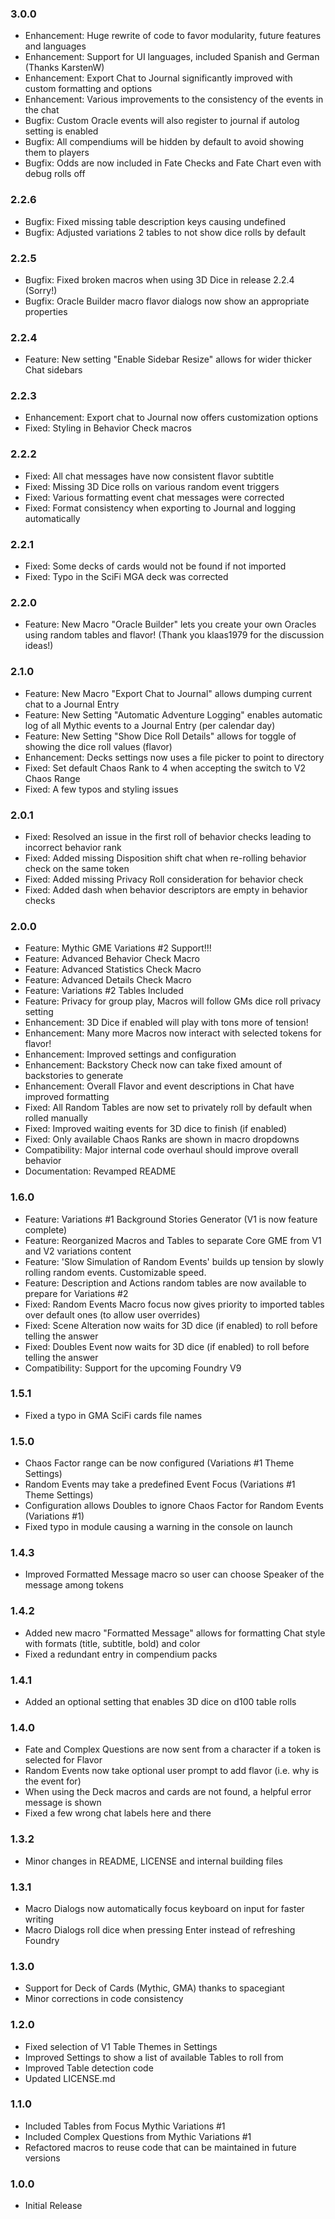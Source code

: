 ### 3.0.0
* Enhancement: Huge rewrite of code to favor modularity, future features and languages
* Enhancement: Support for UI languages, included Spanish and German (Thanks KarstenW)
* Enhancement: Export Chat to Journal significantly improved with custom formatting and options
* Enhancement: Various improvements to the consistency of the events in the chat
* Bugfix: Custom Oracle events will also register to journal if autolog setting is enabled
* Bugfix: All compendiums will be hidden by default to avoid showing them to players
* Bugfix: Odds are now included in Fate Checks and Fate Chart even with debug rolls off

### 2.2.6
* Bugfix: Fixed missing table description keys causing undefined
* Bugfix: Adjusted variations 2 tables to not show dice rolls by default

### 2.2.5
* Bugfix: Fixed broken macros when using 3D Dice in release 2.2.4 (Sorry!)
* Bugfix: Oracle Builder macro flavor dialogs now show an appropriate properties

### 2.2.4
* Feature: New setting "Enable Sidebar Resize" allows for wider thicker Chat sidebars

### 2.2.3
* Enhancement: Export chat to Journal now offers customization options
* Fixed: Styling in Behavior Check macros

### 2.2.2
* Fixed: All chat messages have now consistent flavor subtitle
* Fixed: Missing 3D Dice rolls on various random event triggers
* Fixed: Various formatting event chat messages were corrected
* Fixed: Format consistency when exporting to Journal and logging automatically

### 2.2.1
* Fixed: Some decks of cards would not be found if not imported
* Fixed: Typo in the SciFi MGA deck was corrected

### 2.2.0
* Feature: New Macro "Oracle Builder" lets you create your own Oracles using random tables and flavor! (Thank you klaas1979 for the discussion ideas!)

### 2.1.0
* Feature: New Macro "Export Chat to Journal" allows dumping current chat to a Journal Entry
* Feature: New Setting "Automatic Adventure Logging" enables automatic log of all Mythic events to a Journal Entry (per calendar day)
* Feature: New Setting "Show Dice Roll Details" allows for toggle of showing the dice roll values (flavor)
* Enhancement: Decks settings now uses a file picker to point to directory
* Fixed: Set default Chaos Rank to 4 when accepting the switch to V2 Chaos Range
* Fixed: A few typos and styling issues

### 2.0.1
* Fixed: Resolved an issue in the first roll of behavior checks leading to incorrect behavior rank
* Fixed: Added missing Disposition shift chat when re-rolling behavior check on the same token
* Fixed: Added missing Privacy Roll consideration for behavior check
* Fixed: Added dash when behavior descriptors are empty in behavior checks 

### 2.0.0
* Feature: Mythic GME Variations #2 Support!!!
* Feature: Advanced Behavior Check Macro
* Feature: Advanced Statistics Check Macro
* Feature: Advanced Details Check Macro
* Feature: Variations #2 Tables Included
* Feature: Privacy for group play, Macros will follow GMs dice roll privacy setting
* Enhancement: 3D Dice if enabled will play with tons more of tension!
* Enhancement: Many more Macros now interact with selected tokens for flavor!
* Enhancement: Improved settings and configuration
* Enhancement: Backstory Check now can take fixed amount of backstories to generate
* Enhancement: Overall Flavor and event descriptions in Chat have improved formatting
* Fixed: All Random Tables are now set to privately roll by default when rolled manually
* Fixed: Improved waiting events for 3D dice to finish (if enabled)
* Fixed: Only available Chaos Ranks are shown in macro dropdowns
* Compatibility: Major internal code overhaul should improve overall behavior
* Documentation: Revamped README

### 1.6.0
* Feature: Variations #1 Background Stories Generator (V1 is now feature complete)
* Feature: Reorganized Macros and Tables to separate Core GME from V1 and V2 variations content
* Feature: 'Slow Simulation of Random Events' builds up tension by slowly rolling random events. Customizable speed.
* Feature: Description and Actions random tables are now available to prepare for Variations #2
* Fixed: Random Events Macro focus now gives priority to imported tables over default ones (to allow user overrides)
* Fixed: Scene Alteration now waits for 3D dice (if enabled) to roll before telling the answer
* Fixed: Doubles Event now waits for 3D dice (if enabled) to roll before telling the answer
* Compatibility: Support for the upcoming Foundry V9

### 1.5.1
* Fixed a typo in GMA SciFi cards file names

### 1.5.0
* Chaos Factor range can be now configured (Variations #1 Theme Settings)
* Random Events may take a predefined Event Focus (Variations #1 Theme Settings)
* Configuration allows Doubles to ignore Chaos Factor for Random Events (Variations #1)
* Fixed typo in module causing a warning in the console on launch

### 1.4.3
* Improved Formatted Message macro so user can choose Speaker of the message among tokens

### 1.4.2
* Added new macro "Formatted Message" allows for formatting Chat style with formats (title, subtitle, bold) and color
* Fixed a redundant entry in compendium packs

### 1.4.1
* Added an optional setting that enables 3D dice on d100 table rolls

### 1.4.0
* Fate and Complex Questions are now sent from a character if a token is selected for Flavor 
* Random Events now take optional user prompt to add flavor (i.e. why is the event for)
* When using the Deck macros and cards are not found, a helpful error message is shown
* Fixed a few wrong chat labels here and there

### 1.3.2
* Minor changes in README, LICENSE and internal building files

### 1.3.1
* Macro Dialogs now automatically focus keyboard on input for faster writing
* Macro Dialogs roll dice when pressing Enter instead of refreshing Foundry

### 1.3.0
* Support for Deck of Cards (Mythic, GMA) thanks to spacegiant
* Minor corrections in code consistency

### 1.2.0
* Fixed selection of V1 Table Themes in Settings
* Improved Settings to show a list of available Tables to roll from
* Improved Table detection code
* Updated LICENSE.md

### 1.1.0
* Included Tables from Focus Mythic Variations #1
* Included Complex Questions from Mythic Variations #1
* Refactored macros to reuse code that can be maintained in future versions

### 1.0.0
* Initial Release